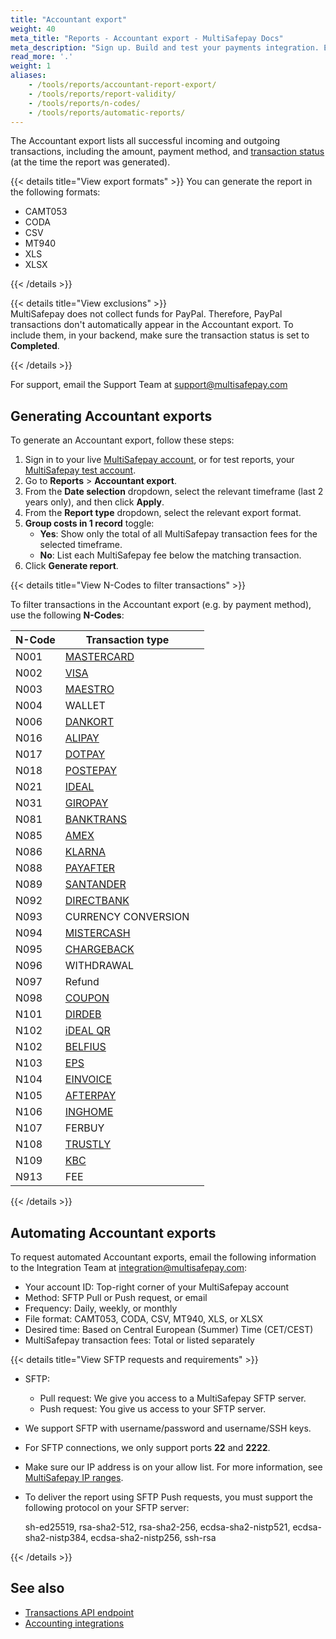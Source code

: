 ```yaml
---
title: "Accountant export"
weight: 40
meta_title: "Reports - Accountant export - MultiSafepay Docs"
meta_description: "Sign up. Build and test your payments integration. Explore our products and services. Use our API Reference, SDKs, and wrappers. Get support."
read_more: '.'
weight: 1
aliases:
    - /tools/reports/accountant-report-export/
    - /tools/reports/report-validity/
    - /tools/reports/n-codes/
    - /tools/reports/automatic-reports/
---
```


The Accountant export lists all successful incoming and outgoing transactions, including the amount, payment method, and [transaction status](/api/multisafepay-statuses/) (at the time the report was generated).

{{< details title="View export formats" >}}
You can generate the report in the following formats:

* CAMT053
* CODA
* CSV
* MT940
* XLS
* XLSX

{{< /details >}}

{{< details title="View exclusions" >}}
&nbsp;  
MultiSafepay does not collect funds for PayPal. Therefore, PayPal transactions don't automatically appear in the Accountant export. To include them, in your backend, make sure the transaction status is set to **Completed**.

{{< /details >}}

For support, email the Support Team at <support@multisafepay.com>

## Generating Accountant exports

To generate an Accountant export, follow these steps:

1. Sign in to your live [MultiSafepay account](https://merchant.multisafepay.com), or for test reports, your [MultiSafepay test account](https://testmerchant.multisafepay.com).
2. Go to **Reports** > **Accountant export**.
3. From the **Date selection** dropdown, select the relevant timeframe (last 2 years only), and then click **Apply**.
4. From the **Report type** dropdown, select the relevant export format. 
5. **Group costs in 1 record** toggle:   
    - **Yes**: Show only the total of all MultiSafepay transaction fees for the selected timeframe.
    - **No**: List each MultiSafepay fee below the matching transaction.
6. Click **Generate report**.

{{< details title="View N-Codes to filter transactions" >}}

To filter transactions in the Accountant export (e.g. by payment method), use the following **N-Codes**:

| N-Code | Transaction type                                        |   |
|--------|---------------------------------------------------------|---|
| N001   | [MASTERCARD](/payment-methods/credit-and-debit-cards/mastercard)             |   |
| N002   | [VISA](/payment-methods/credit-and-debit-cards/mastercard)                   |   |
| N003   | [MAESTRO](/payment-methods/credit-and-debit-cards/maestro)                    |   |
| N004   | WALLET                                                  |   |
| N006   | [DANKORT](/payment-methods/credit-and-debit-cards/dankort)       |   |
| N016   | [ALIPAY](/payment-methods/wallet/alipay)                      |   |
| N017   | [DOTPAY](/payment-methods/banks/dotpay)                      |   |
| N018   | [POSTEPAY](/payment-methods/credit-and-debit-cards/postepay)      |   |
| N021   | [IDEAL](/payment-methods/banks/ideal)                        |   |
| N031   | [GIROPAY](/payment-methods/banks/giropay)                    |   |
| N081   | [BANKTRANS](/payment-methods/banks/bank-transfer)            |   |
| N085   | [AMEX](/payment-methods/credit-and-debit-cards/american-express)                   |   |
| N086   | [KLARNA](/payment-methods/billing-suite/klarna)                      |   |
| N088   | [PAYAFTER](/payment-methods/billing-suite/pay-after-delivery)        |   |
| N089   | [SANTANDER](/payment-methods/billing-suite/betaalpermaand)               |   |
| N092   | [DIRECTBANK](/payment-methods/banks/sofort-banking)          |   |
| N093   | CURRENCY CONVERSION                                     |   |
| N094   | [MISTERCASH](/payment-methods/banks/bancontact)              |   |
| N095   | [CHARGEBACK](/faq/chargebacks) |   |
| N096   | WITHDRAWAL                                              |   |
| N097   | Refund                                                  |   |
| N098   | [COUPON](/payment-methods/prepaid-cards/gift-cards)                  |   |
| N101   | [DIRDEB](/payment-methods/banks/sepa-direct-debit)                |   |
| N102   | [iDEAL QR](/payment-methods/banks/idealqr)                   |   |
| N102   | [BELFIUS](/payment-methods/banks/belfius)                    |   |
| N103   | [EPS](/payment-methods/banks/eps)                            |   |
| N104   | [EINVOICE](/payment-methods/billing-suite/e-invoicing)               |   |
| N105   | [AFTERPAY](/payment-methods/billing-suite/afterpay)                  |   |
| N106   | [INGHOME](/payment-methods/banks/ing-home-pay)               |   |
| N107   | FERBUY                                                  |   |
| N108   | [TRUSTLY](/payment-methods/banks/trustly)                    |   |
| N109   | [KBC](/payment-methods/banks/kbc)                            |   |
| N913   | FEE                                                     |   |

{{< /details >}}

## Automating Accountant exports

To request automated Accountant exports, email the following information to the Integration Team at <integration@multisafepay.com>:

- Your account ID: Top-right corner of your MultiSafepay account
- Method: SFTP Pull or Push request, or email
- Frequency: Daily, weekly, or monthly
- File format: CAMT053, CODA, CSV, MT940, XLS, or XLSX
- Desired time: Based on Central European (Summer) Time (CET/CEST)
- MultiSafepay transaction fees: Total or listed separately

{{< details title="View SFTP requests and requirements" >}} 

- SFTP:  
  - Pull request: We give you access to a MultiSafepay SFTP server.
  - Push request: You give us access to your SFTP server.

- We support SFTP with username/password and username/SSH keys.
- For SFTP connections, we only support ports **22** and **2222**.
- Make sure our IP address is on your allow list. For more information, see [MultiSafepay IP ranges](/faq/general/ip-ranges).
- To deliver the report using SFTP Push requests, you must support the following protocol on your SFTP server:

  sh-ed25519,
  rsa-sha2-512,
  rsa-sha2-256,
  ecdsa-sha2-nistp521,
  ecdsa-sha2-nistp384,
  ecdsa-sha2-nistp256,
  ssh-rsa

{{< /details >}}

## See also

- [Transactions API endpoint](/business/accounting/transactions-api-endpoint/) 
- [Accounting integrations](/business/accounting/integrations/)
